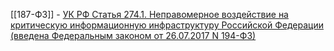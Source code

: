 [[187-ФЗ]] - [УК РФ Статья 274.1. Неправомерное воздействие на критическую информационную инфраструктуру Российской Федерации (введена Федеральным законом от 26.07.2017 N 194-ФЗ)](https://www.consultant.ru/document/cons_doc_LAW_10699/34672bc8c82c4b6f4b7c8cd4e77a9f414fed6cb1/)
